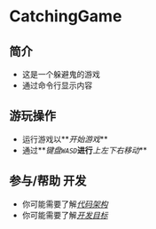 # CatchingGame

## 简介

- 这是一个躲避鬼的游戏
- 通过命令行显示内容

## 游玩操作

- 运行游戏以**_开始游戏_**
- 通过**_键盘`WASD`_**进行**_上左下右移动_**

## 参与/帮助 开发

- 你可能需要了解[_代码架构_](https://github.com/quyansiyuanwang/CatchingGame/blob/main/FileStructure.md#%E4%BB%A3%E7%A0%81%E6%9E%B6%E6%9E%84)
- 你可能需要了解[_开发目标_](https://github.com/quyansiyuanwang/CatchingGame/blob/main/FileStructure.md#%E5%AE%9E%E7%8E%B0%E6%9C%9F%E6%9C%9B)
